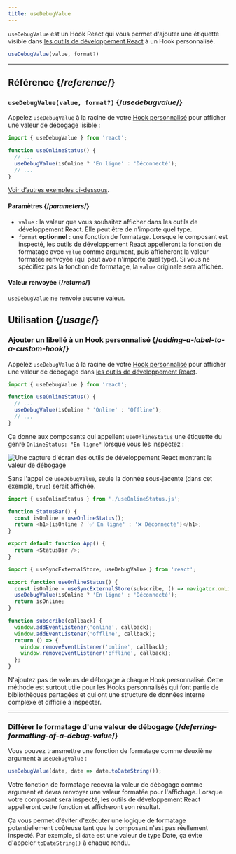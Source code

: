 ```yaml
---
title: useDebugValue
---
```


<Intro>

`useDebugValue` est un Hook React qui vous permet d'ajouter une étiquette visible dans [les outils de développement React](/learn/react-developer-tools) à un Hook personnalisé.

```js
useDebugValue(value, format?)
```

</Intro>

<InlineToc />

---

## Référence {/*reference*/}

### `useDebugValue(value, format?)` {/*usedebugvalue*/}

Appelez `useDebugValue` à la racine de votre [Hook personnalisé](/learn/reusing-logic-with-custom-hooks) pour afficher une valeur de débogage lisible :

```js
import { useDebugValue } from 'react';

function useOnlineStatus() {
  // ...
  useDebugValue(isOnline ? 'En ligne' : 'Déconnecté');
  // ...
}
```

[Voir d’autres exemples ci-dessous](#usage).

#### Paramètres {/*parameters*/}

* `value` : la valeur que vous souhaitez afficher dans les outils de développement React. Elle peut être de n'importe quel type.
* `format` **optionnel** : une fonction de formatage. Lorsque le composant est inspecté, les outils de développement React appelleront la fonction de formatage avec `value` comme argument, puis afficheront la valeur formatée renvoyée (qui peut avoir n'importe quel type). Si vous ne spécifiez pas la fonction de formatage, la `value` originale sera affichée.

#### Valeur renvoyée {/*returns*/}

`useDebugValue` ne renvoie aucune valeur.

## Utilisation {/*usage*/}

### Ajouter un libellé à un Hook personnalisé {/*adding-a-label-to-a-custom-hook*/}

Appelez `useDebugValue` à la racine de votre [Hook personnalisé](/learn/reusing-logic-with-custom-hooks) pour afficher une <CodeStep step={1}>valeur de débogage</CodeStep> dans [les outils de développement React](/learn/react-developer-tools).

```js [[1, 5, "isOnline ? 'Online' : 'Offline'"]]
import { useDebugValue } from 'react';

function useOnlineStatus() {
  // ...
  useDebugValue(isOnline ? 'Online' : 'Offline');
  // ...
}
```

Ça donne aux composants qui appellent `useOnlineStatus` une étiquette du genre `OnlineStatus: "En ligne"` lorsque vous les inspectez :

![Une capture d'écran des outils de développement React montrant la valeur de débogage](/images/docs/react-devtools-usedebugvalue.png)

Sans l'appel de `useDebugValue`, seule la donnée sous-jacente (dans cet exemple, `true`) serait affichée.

<Sandpack>

```js
import { useOnlineStatus } from './useOnlineStatus.js';

function StatusBar() {
  const isOnline = useOnlineStatus();
  return <h1>{isOnline ? '✅ En ligne' : '❌ Déconnecté'}</h1>;
}

export default function App() {
  return <StatusBar />;
}
```

```js useOnlineStatus.js active
import { useSyncExternalStore, useDebugValue } from 'react';

export function useOnlineStatus() {
  const isOnline = useSyncExternalStore(subscribe, () => navigator.onLine, () => true);
  useDebugValue(isOnline ? 'En ligne' : 'Déconnecté');
  return isOnline;
}

function subscribe(callback) {
  window.addEventListener('online', callback);
  window.addEventListener('offline', callback);
  return () => {
    window.removeEventListener('online', callback);
    window.removeEventListener('offline', callback);
  };
}
```

</Sandpack>

<Note>

N'ajoutez pas de valeurs de débogage à chaque Hook personnalisé. Cette méthode est surtout utile pour les Hooks personnalisés qui font partie de bibliothèques partagées et qui ont une structure de données interne complexe et difficile à inspecter.

</Note>

---

### Différer le formatage d'une valeur de débogage {/*deferring-formatting-of-a-debug-value*/}

Vous pouvez transmettre une fonction de formatage comme deuxième argument à `useDebugValue` :

```js [[1, 1, "date", 18], [2, 1, "date.toDateString()"]]
useDebugValue(date, date => date.toDateString());
```

Votre fonction de formatage recevra la <CodeStep step={1}>valeur de débogage</CodeStep> comme argument et devra renvoyer une <CodeStep step={2}>valeur formatée pour l'affichage</CodeStep>. Lorsque votre composant sera inspecté, les outils de développement React appelleront cette fonction et afficheront son résultat.

Ça vous permet d'éviter d'exécuter une logique de formatage potentiellement coûteuse tant que le composant n'est pas réellement inspecté. Par exemple, si `date` est une valeur de type Date, ça évite d'appeler `toDateString()` à chaque rendu.
